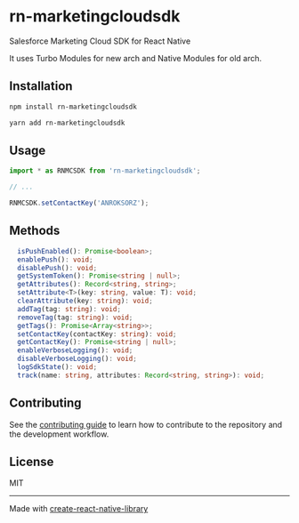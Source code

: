 # rn-marketingcloudsdk

Salesforce Marketing Cloud SDK for React Native

It uses Turbo Modules for new arch and Native Modules for old arch.

## Installation

```sh
npm install rn-marketingcloudsdk
```

```sh
yarn add rn-marketingcloudsdk
```

## Usage

```js
import * as RNMCSDK from 'rn-marketingcloudsdk';

// ...

RNMCSDK.setContactKey('ANROKSORZ');
```

## Methods

```ts
  isPushEnabled(): Promise<boolean>;
  enablePush(): void;
  disablePush(): void;
  getSystemToken(): Promise<string | null>;
  getAttributes(): Record<string, string>;
  setAttribute<T>(key: string, value: T): void;
  clearAttribute(key: string): void;
  addTag(tag: string): void;
  removeTag(tag: string): void;
  getTags(): Promise<Array<string>>;
  setContactKey(contactKey: string): void;
  getContactKey(): Promise<string | null>;
  enableVerboseLogging(): void;
  disableVerboseLogging(): void;
  logSdkState(): void;
  track(name: string, attributes: Record<string, string>): void;
```

## Contributing

See the [contributing guide](CONTRIBUTING.md) to learn how to contribute to the repository and the development workflow.

## License

MIT

---

Made with [create-react-native-library](https://github.com/callstack/react-native-builder-bob)
